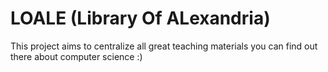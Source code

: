 # LOALE (Library Of ALexandria)

This project aims to centralize all great teaching materials you can find out there about computer science :)
